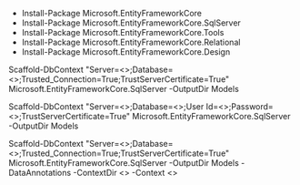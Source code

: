 - Install-Package Microsoft.EntityFrameworkCore
- Install-Package Microsoft.EntityFrameworkCore.SqlServer
- Install-Package Microsoft.EntityFrameworkCore.Tools
- Install-Package Microsoft.EntityFrameworkCore.Relational
- Install-Package Microsoft.EntityFrameworkCore.Design

Scaffold-DbContext "Server=<>;Database=<>;Trusted_Connection=True;TrustServerCertificate=True" Microsoft.EntityFrameworkCore.SqlServer -OutputDir Models

Scaffold-DbContext "Server=<>;Database=<>;User Id=<>;Password=<>;TrustServerCertificate=True" Microsoft.EntityFrameworkCore.SqlServer -OutputDir Models

Scaffold-DbContext "Server=<>;Database=<>;Trusted_Connection=True;TrustServerCertificate=True" Microsoft.EntityFrameworkCore.SqlServer -OutputDir Models -DataAnnotations -ContextDir <> -Context <>
